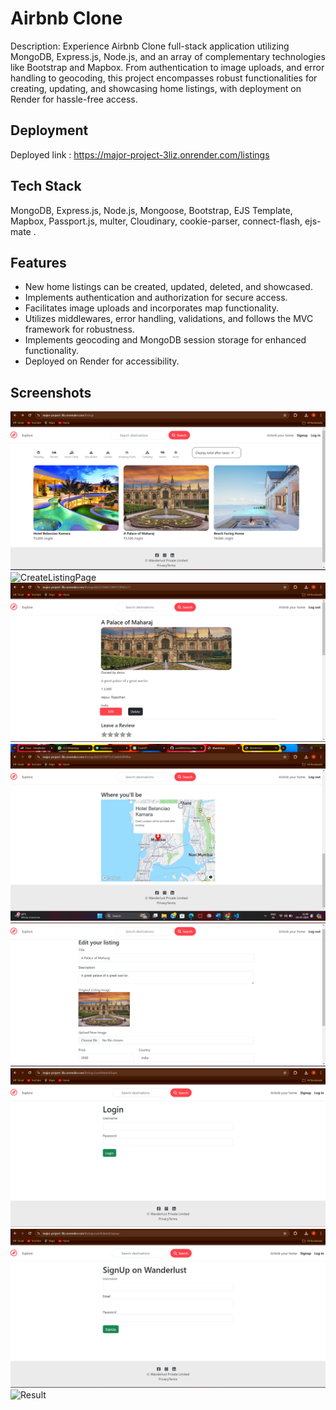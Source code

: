 # Airbnb Clone

Description: Experience Airbnb Clone full-stack application utilizing MongoDB, Express.js, Node.js, and an array of complementary technologies like Bootstrap and Mapbox. From authentication to image uploads, and error handling to geocoding, this project encompasses robust functionalities for creating, updating, and showcasing home listings, with deployment on Render for hassle-free access.

## Deployment

Deployed link : https://major-project-3liz.onrender.com/listings

## Tech Stack

MongoDB, Express.js, Node.js, Mongoose, Bootstrap, EJS Template,
Mapbox, Passport.js, multer, Cloudinary, cookie-parser, connect-flash, ejs-mate .

## Features

- New home listings can be created, updated, deleted, and showcased.
- Implements authentication and authorization for secure access.
- Facilitates image uploads and incorporates map functionality.
- Utilizes middlewares, error handling, validations, and follows the MVC framework for robustness.
- Implements geocoding and MongoDB session storage for enhanced functionality.
- Deployed on Render for accessibility.

## Screenshots

![Home](./ImageForReadme/HomePage.png)
![CreateListingPage](./ImageForReadme/CreateListingPage.png)
![ShowListingPage](./ImageForReadme/ShowListingPage.png)
![MapInShowListingPage](./ImageForReadme/MapInShowListingPage.png)
![EditListingPage](./ImageForReadme/EditListingPage.png)
![LoginPage](./ImageForReadme/LoginPage.png)
![SignUpPage](./ImageForReadme/SignUpPage.png)
![Result](./ImageForReadme/Result.png)
